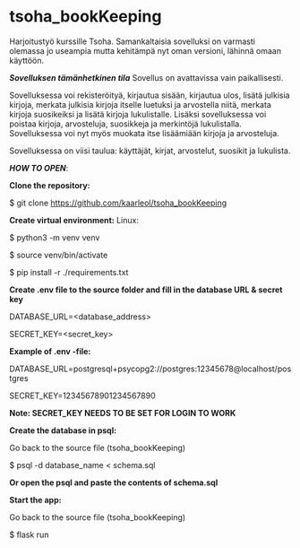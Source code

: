 # tsoha_bookKeeping
Harjoitustyö kurssille Tsoha.
Samankaltaisia sovelluksi on varmasti olemassa jo useampia mutta kehitämpä nyt oman versioni, lähinnä omaan käyttöön.


***Sovelluksen tämänhetkinen tila***
Sovellus on avattavissa vain paikallisesti.

Sovelluksessa voi rekisteröityä, kirjautua sisään, kirjautua ulos, lisätä julkisia kirjoja, merkata julkisia kirjoja itselle luetuksi ja arvostella niitä, merkata kirjoja suosikeiksi ja lisätä kirjoja lukulistalle. Lisäksi sovelluksessa voi poistaa kirjoja, arvosteluja, suosikkeja ja merkintöjä lukulistalla. Sovelluksessa voi nyt myös muokata itse lisäämiään kirjoja ja arvosteluja.

Sovelluksessa on viisi taulua: käyttäjät, kirjat, arvostelut, suosikit ja lukulista.


***HOW TO OPEN***: 

**Clone the repository:**

$ git clone https://github.com/kaarleol/tsoha_bookKeeping

**Create virtual environment:**
Linux:

$ python3 -m venv venv

$ source venv/bin/activate

$ pip install -r ./requirements.txt

**Create .env file to the source folder and fill in the database URL & secret key**

DATABASE_URL=<database_address>

SECRET_KEY=<secret_key>

**Example of .env -file:**

DATABASE_URL=postgresql+psycopg2://postgres:12345678@localhost/postgres

SECRET_KEY=12345678901234567890

**Note: SECRET_KEY NEEDS TO BE SET FOR LOGIN TO WORK**

**Create the database in psql:**

Go back to the source file (tsoha_bookKeeping)

$ psql -d database_name < schema.sql

**Or open the psql and paste the contents of schema.sql**

**Start the app:**

Go back to the source file (tsoha_bookKeeping)

$ flask run
